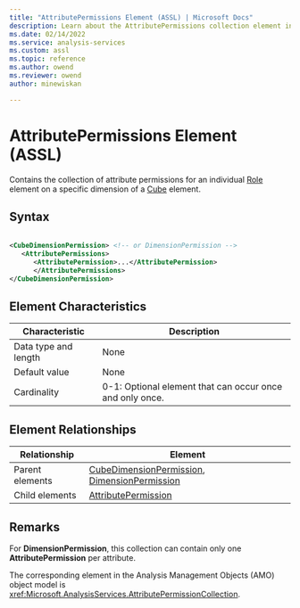 ```yaml
---
title: "AttributePermissions Element (ASSL) | Microsoft Docs"
description: Learn about the AttributePermissions collection element in the Analysis Services Scripting Language (ASSL) schema.
ms.date: 02/14/2022
ms.service: analysis-services
ms.custom: assl
ms.topic: reference
ms.author: owend
ms.reviewer: owend
author: minewiskan

---
```

# AttributePermissions Element (ASSL)

  Contains the collection of attribute permissions for an individual [Role](../objects/role-element-assl.md) element on a specific dimension of a [Cube](../objects/cube-element-assl.md) element.  
  
## Syntax  
  
```xml  
  
<CubeDimensionPermission> <!-- or DimensionPermission -->  
   <AttributePermissions>  
      <AttributePermission>...</AttributePermission>  
      </AttributePermissions>  
</CubeDimensionPermission>  
```  
  
## Element Characteristics  
  
|Characteristic|Description|  
|--------------------|-----------------|  
|Data type and length|None|  
|Default value|None|  
|Cardinality|0-1: Optional element that can occur once and only once.|  
  
## Element Relationships  
  
|Relationship|Element|  
|------------------|-------------|  
|Parent elements|[CubeDimensionPermission](../data-type/cubedimensionpermission-data-type-assl.md), [DimensionPermission](../objects/dimensionpermission-element-assl.md)|  
|Child elements|[AttributePermission](../objects/attributepermission-element-assl.md)|  
  
## Remarks  
 For **DimensionPermission**, this collection can contain only one **AttributePermission** per attribute.  
  
 The corresponding element in the Analysis Management Objects (AMO) object model is <xref:Microsoft.AnalysisServices.AttributePermissionCollection>.  
